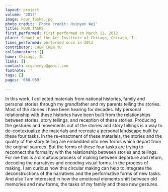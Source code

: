 ```yaml
---
layout: project
volume: '2013'
image: Four_Tasks.jpg
photo_credit: 'Photo credit: Hsinyen Wei'
title: FOUR TASKS
first_performed: first performed on March 11, 2013
place: School of the Art Institute of Chicago, Chicago, IL
times_performed: performed once in 2013
contributor: CHEN CHEN YU
collaborators: []
home: Chicago, IL
links: []
contact: ccychenyu@gmail.com
footnote: ''
tags: []
pages: '088-089'

---
```


In this work, I collected materials from national histories, family and personal stories through my grandfather and my parents telling the stories. Most of the stories I have been hearing for decades. My personal relationship with these histories have been built from the relationships between stories, story tellings, and reception of these stories. Producing the gestures and movements out of the stories and story tellings is a way to de-contextualize the materials and recreate a personal landscape built by these four tasks. In the re-enactment of these materials, the stories and the quality of the story telling are embedded into new forms which depart from the original sources. But the forms of these four tasks are trying to reconnect the formality with the relationship between stories and tellings. For me this is a circuitous process of making between departure and return, decoding the narratives and encoding visual forms. In the process of making, I am curious how this circular making can help to integrate the deconstructions of the narratives and the performative forms of new tasks. And also I am interested in how the emotional elements shift between old memories and new forms, the tasks of my family and these new gestures.
